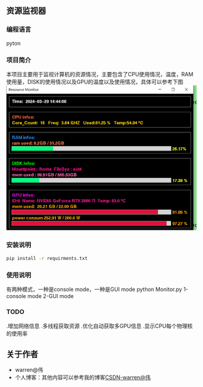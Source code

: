 ## 资源监视器
### 编程语言
pyton
### 项目简介
本项目主要用于监视计算机的资源情况，主要包含了CPU使用情况，温度，RAM使用量，DISK的使用情况以及GPU的温度以及使用情况，具体可以参考下图
![image](./images/1.png)
### 安装说明
```bash
pip install -r requirments.txt 
```
### 使用说明
有两种模式，一种是console mode，一种是GUI mode
python Monitor.py 1-console mode 2-GUI mode

### TODO
.增加网络信息
.多线程获取资源
.优化自动获取多GPU信息
.显示CPU每个物理核的使用率


## 关于作者
* warren@伟
* 个人博客：其他内容可以参考我的博客[CSDN-warren@伟](https://blog.csdn.net/warren103098?type=blog)


